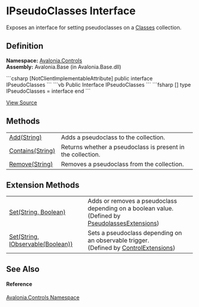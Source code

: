 # IPseudoClasses Interface


Exposes an interface for setting pseudoclasses on a <a href="T_Avalonia_Controls_Classes">Classes</a> collection.



## Definition
**Namespace:** <a href="N_Avalonia_Controls">Avalonia.Controls</a>  
**Assembly:** Avalonia.Base (in Avalonia.Base.dll)

<Tabs groupId="api-code-preview">
<TabItem value="csharp" label="C#">
```csharp
[NotClientImplementableAttribute]
public interface IPseudoClasses
```
</TabItem>
<TabItem value="vb" label="VB">
```vb
<NotClientImplementableAttribute>
Public Interface IPseudoClasses
```
</TabItem>
<TabItem value="fsharp" label="F#">
```fsharp
[<NotClientImplementableAttribute>]
type IPseudoClasses = interface end
```
</TabItem>
</Tabs>



<a href="https://github.com/AvaloniaUI/Avalonia/tree/master/src/Avalonia.Base/Controls/IPseudoClasses.cs" title="View the source code">View Source</a>



## Methods
<table>
<tr>
<td><a href="M_Avalonia_Controls_IPseudoClasses_Add">Add(String)</a></td>
<td>Adds a pseudoclass to the collection.</td>
</tr>
<tr>
<td><a href="M_Avalonia_Controls_IPseudoClasses_Contains">Contains(String)</a></td>
<td>Returns whether a pseudoclass is present in the collection.</td>
</tr>
<tr>
<td><a href="M_Avalonia_Controls_IPseudoClasses_Remove">Remove(String)</a></td>
<td>Removes a pseudoclass from the collection.</td>
</tr>
</table>

## Extension Methods
<table>
<tr>
<td><a href="M_Avalonia_Controls_PseudolassesExtensions_Set">Set(String, Boolean)</a></td>
<td>Adds or removes a pseudoclass depending on a boolean value.<br />(Defined by <a href="T_Avalonia_Controls_PseudolassesExtensions">PseudolassesExtensions</a>)</td>
</tr>
<tr>
<td><a href="M_Avalonia_Controls_ControlExtensions_Set">Set(String, IObservable(Boolean))</a></td>
<td>Sets a pseudoclass depending on an observable trigger.<br />(Defined by <a href="T_Avalonia_Controls_ControlExtensions">ControlExtensions</a>)</td>
</tr>
</table>

## See Also


#### Reference
<a href="N_Avalonia_Controls">Avalonia.Controls Namespace</a>  

